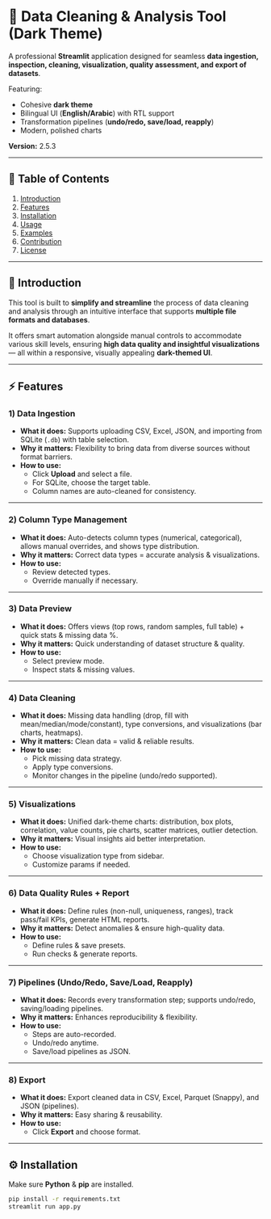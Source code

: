 # 🧼 Data Cleaning & Analysis Tool (Dark Theme)

A professional **Streamlit** application designed for seamless **data ingestion, inspection, cleaning, visualization, quality assessment, and export of datasets**.  

Featuring:  
- Cohesive **dark theme**  
- Bilingual UI (**English/Arabic**) with RTL support  
- Transformation pipelines (**undo/redo, save/load, reapply**)  
- Modern, polished charts  

**Version:** 2.5.3  

---

## 📑 Table of Contents
1. [Introduction](#-introduction)  
2. [Features](#-features)  
3. [Installation](#-installation)  
4. [Usage](#-usage)  
5. [Examples](#-examples)  
6. [Contribution](#-contribution)  
7. [License](#-license)  

---

## 📝 Introduction
This tool is built to **simplify and streamline** the process of data cleaning and analysis through an intuitive interface that supports **multiple file formats and databases**.  

It offers smart automation alongside manual controls to accommodate various skill levels, ensuring **high data quality and insightful visualizations** — all within a responsive, visually appealing **dark-themed UI**.  

---

## ⚡ Features

### 1) Data Ingestion
- **What it does:** Supports uploading CSV, Excel, JSON, and importing from SQLite (`.db`) with table selection.  
- **Why it matters:** Flexibility to bring data from diverse sources without format barriers.  
- **How to use:**  
  - Click **Upload** and select a file.  
  - For SQLite, choose the target table.  
  - Column names are auto-cleaned for consistency.  

---

### 2) Column Type Management
- **What it does:** Auto-detects column types (numerical, categorical), allows manual overrides, and shows type distribution.  
- **Why it matters:** Correct data types = accurate analysis & visualizations.  
- **How to use:**  
  - Review detected types.  
  - Override manually if necessary.  

---

### 3) Data Preview
- **What it does:** Offers views (top rows, random samples, full table) + quick stats & missing data %.  
- **Why it matters:** Quick understanding of dataset structure & quality.  
- **How to use:**  
  - Select preview mode.  
  - Inspect stats & missing values.  

---

### 4) Data Cleaning
- **What it does:** Missing data handling (drop, fill with mean/median/mode/constant), type conversions, and visualizations (bar charts, heatmaps).  
- **Why it matters:** Clean data = valid & reliable results.  
- **How to use:**  
  - Pick missing data strategy.  
  - Apply type conversions.  
  - Monitor changes in the pipeline (undo/redo supported).  

---

### 5) Visualizations
- **What it does:** Unified dark-theme charts: distribution, box plots, correlation, value counts, pie charts, scatter matrices, outlier detection.  
- **Why it matters:** Visual insights aid better interpretation.  
- **How to use:**  
  - Choose visualization type from sidebar.  
  - Customize params if needed.  

---

### 6) Data Quality Rules + Report
- **What it does:** Define rules (non-null, uniqueness, ranges), track pass/fail KPIs, generate HTML reports.  
- **Why it matters:** Detect anomalies & ensure high-quality data.  
- **How to use:**  
  - Define rules & save presets.  
  - Run checks & generate reports.  

---

### 7) Pipelines (Undo/Redo, Save/Load, Reapply)
- **What it does:** Records every transformation step; supports undo/redo, saving/loading pipelines.  
- **Why it matters:** Enhances reproducibility & flexibility.  
- **How to use:**  
  - Steps are auto-recorded.  
  - Undo/redo anytime.  
  - Save/load pipelines as JSON.  

---

### 8) Export
- **What it does:** Export cleaned data in CSV, Excel, Parquet (Snappy), and JSON (pipelines).  
- **Why it matters:** Easy sharing & reusability.  
- **How to use:**  
  - Click **Export** and choose format.  

---

## ⚙️ Installation
Make sure **Python** & **pip** are installed.  

```bash
pip install -r requirements.txt
streamlit run app.py
